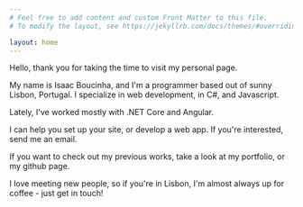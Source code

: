 ```yaml
---
# Feel free to add content and custom Front Matter to this file.
# To modify the layout, see https://jekyllrb.com/docs/themes/#overriding-theme-defaults

layout: home
---
```


Hello, thank you for taking the time to visit my personal page.

My name is Isaac Boucinha, and I'm a programmer based out of sunny Lisbon, Portugal. I specialize in web development, in C#, and Javascript.

Lately, I've worked mostly with .NET Core and Angular.

I can help you set up your site, or develop a web app. If you're interested, send me an email.

If you want to check out my previous works, take a look at my portfolio, or my github page.

I love meeting new people, so if you're in Lisbon, I'm almost always up for coffee - just get in touch!

